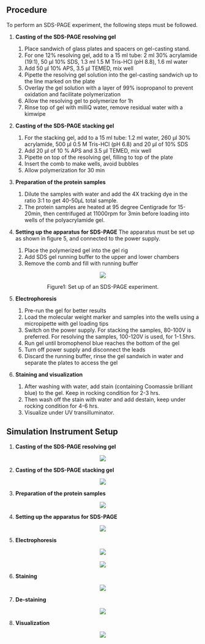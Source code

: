 ## Procedure

To perform an SDS-PAGE experiment, the following steps must be followed.

1. **Casting of the SDS-PAGE resolving gel**

    1. Place sandwich of glass plates and spacers on gel-casting stand. 
    2. For one 12% resolving gel, add to a 15 ml tube: 2 ml 30% acrylamide (19:1), 50 μl 10% SDS, 1.3 ml 1.5 M Tris-HCl (pH 8.8), 1.6 ml water 
    3. Add 50 μl 10% APS, 3.5 μl TEMED, mix well 
    4. Pipette the resolving gel solution into the gel-casting sandwich up to the line marked on the plate 
    5. Overlay the gel solution with a layer of 99% isopropanol to prevent oxidation and facilitate polymerization 
    6. Allow the resolving gel to polymerize for 1h 
    7. Rinse top of gel with milliQ water, remove residual water with a kimwipe 

2. **Casting of the SDS-PAGE stacking gel**
    1. For the stacking gel, add to a 15 ml tube: 1.2 ml water, 260 μl 30% acrylamide, 500 μl 0.5 M Tris-HCl (pH 6.8) and 20 μl of 10% SDS
    2. Add 20 μl of 10 % APS and 3.5 μl TEMED, mix well
    3. Pipette on top of the resolving gel, filling to top of the plate
    4. Insert the comb to make wells, avoid bubbles
    5. Allow polymerization for 30 min

3. **Preparation of the protein samples**
    1. Dilute the samples with water and add the 4X tracking dye in the ratio 3:1 to get 40-50μL
    total sample.
    2. The protein samples are heated at 95 degree Centigrade for 15-20min, then centrifuged at 11000rpm for
3min before loading into wells of the polyacrylamide gel.  

4. **Setting up the apparatus for SDS-PAGE**
     The apparatus must be set up as shown in figure 5, and connected to the power supply.
      1. Place the polymerized gel into the gel rig
      2. Add SDS gel running buffer to the upper and lower chambers
      3. Remove the comb and fill with running buffer

<div align="center">
<img src="images/Image1.png" class="img-fluid">
<p>Figure1: Set up of an SDS-PAGE experiment.</p>
</div>

5. **Electrophoresis**  

    1. Pre-run the gel for better results
    2. Load the molecular weight marker and samples into the wells using a micropipette with gel loading tips
    3. Switch on the power supply. For stacking the samples, 80-100V is preferred. For resolving the samples, 100-120V is used, for 1-1.5hrs.
    4. Run gel until bromophenol blue reaches the bottom of the gel
    5. Turn off power supply and disconnect the leads
    6. Discard the running buffer, rinse the gel sandwich in water and separate the plates to access the gel

6. **Staining and visualization**
   1. After washing with water, add stain (containing Coomassie brilliant blue) to the gel. Keep in rocking
      condition for 2-3 hrs.
   2. Then wash off the stain with water and add destain, keep under rocking condition for 4-6 hrs. 
   3. Visualize under UV transilluminator.



## Simulation Instrument Setup

1. **Casting of the SDS-PAGE resolving gel**
<div align="center">
<img src="images/resolvingel.png" class="img-fluid">
</div>

2. **Casting of the SDS-PAGE stacking gel**
<div align="center">
<img src="images/stackinggel.png" class="img-fluid">
</div>


3. **Preparation of the protein samples**
<div align="center">
<img src="images/mabcsamples.png" class="img-fluid">
</div>


4. **Setting up the apparatus for SDS-PAGE**

<div align="center">
<img src="images/sampleloading.png" class="img-fluid">
</div>

5. **Electrophoresis**  
<div align="center">
<img src="images/initial.png" class="img-fluid">
</div>

<br>
<div align="center">
<img src="images/final.png" class="img-fluid">
</div>

6. **Staining**  
<div align="center">
<img src="images/staining.png" class="img-fluid">
</div>

7. **De-staining**  
<div align="center">
<img src="images/destain.png" class="img-fluid">
</div>

8. **Visualization**

<div align="center">
<img src="images/uvmachine.png" class="img-fluid">
</div>

